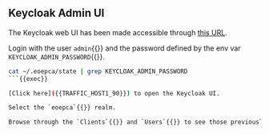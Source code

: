 ## Keycloak Admin UI

The Keycloak web UI has been made accessible through [this URL]({{TRAFFIC_HOST1_90}}).

Login with the user `admin`{{}} and the password defined by the env var `KEYCLOAK_ADMIN_PASSWORD`{{}}.

```bash
cat ~/.eoepca/state | grep KEYCLOAK_ADMIN_PASSWORD
```{{exec}}

[Click here]({{TRAFFIC_HOST1_90}}) to open the Keycloak UI.

Select the `eoepca`{{}} realm.

Browse through the `Clients`{{}} and `Users`{{}} to see those previously created.
